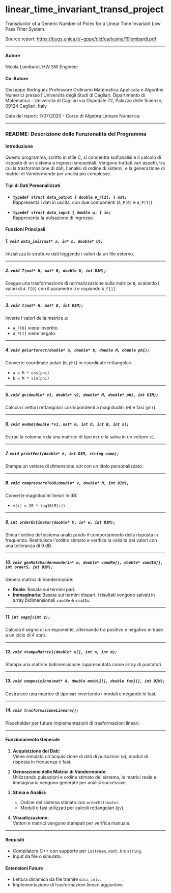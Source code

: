 # linear_time_invariant_transd_project
Transductor of a Generic Number of Poles for a Linear Time Invariant Low Pass Filter System.

Source report:
https://bugs.unica.it/~gppe/did/ca/tesine/19lombardi.pdf

------------------------------------------------------------
#### Autore
Nicola Lombardi, HW SW Engineer
#### Co-Autore
Giuseppe Rodriguez
Professore Ordinario Matematica Applicata e Algoritmi Numerici presso l'Università degli Studi di Cagliari.
Dipartimento di Matematica - Università di Cagliari
via Ospedale 72, Palazzo delle Scienze, 09124 Cagliari, Italy

Data del report: 7/07/2020 - Corso di Algebra Lineare Numerica

------------------------------------------------------------

### README: Descrizione delle Funzionalità del Programma

#### Introduzione

Questo programma, scritto in stile C, si concentra sull'analisi e il calcolo di risposte di un sistema a ingressi sinusoidali. Vengono trattati vari aspetti, tra cui la trasformazione di dati, l'analisi di ordine di sistemi, e la generazione di matrici di Vandermonde per analisi più complesse.

#### Tipi di Dati Personalizzati

- **`typedef struct data_output { double A_F[2]; } mat;`**  
  Rappresenta i dati in uscita, con due componenti (`A_F[0]` e `A_F[1]`).

- **`typedef struct data_input { double w; } in;`**  
  Rappresenta la pulsazione di ingresso.

#### Funzioni Principali

##### **1. `void data_iniz(mat* a, in* b, double* U);`**
Inizializza le strutture dati leggendo i valori da un file esterno.

---

##### **2. `void T(mat* H, mat* B, double U, int DIM);`**
Esegue una trasformazione di normalizzazione sulla matrice `B`, scalando i valori di `A_F[0]` con il parametro `U` e copiando `A_F[1]`.

---

##### **3. `void I(mat* H, mat* B, int DIM);`**
Inverte i valori della matrice `B`:
- `A_F[0]` viene invertito.
- `A_F[1]` viene negato.

---

##### **4. `void polartorect(double* a, double* b, double M, double phi);`**
Converte coordinate polari (`M`, `phi`) in coordinate rettangolari:
- `a = M * cos(phi)`
- `b = M * sin(phi)`

---

##### **5. `void gv(double* v1, double* v2, double* M, double* phi, int DIM);`**
Calcola i vettori rettangolari corrispondenti a magnitudini (`M`) e fasi (`phi`).

---

##### **6. `void evdmd(double *v1, mat* m, int D, int B, int n);`**
Estrae la colonna `n` da una matrice di tipo `mat` e la salva in un vettore `v1`.

---

##### **7. `void printVect(double* h, int DIM, string name);`**
Stampa un vettore di dimensione `DIM` con un titolo personalizzato.

---

##### **8. `void compressoreToDB(double* v, double* M, int DIM);`**
Converte magnitudini lineari in dB:
- `v[i] = 20 * log10(M[i])`

---

##### **9. `int orderEstimator(double* V, in* w, int DIM);`**
Stima l'ordine del sistema analizzando il comportamento della risposta in frequenza. Restituisce l'ordine stimato e verifica la validità dei valori con una tolleranza di 9 dB.

---

##### **10. `void genMatsVandermonde(in* w, double* vandRe[], double* vandIm[], int orderS, int DIM);`**
Genera matrici di Vandermonde:
- **Reale**: Basata sui termini pari.
- **Immaginaria**: Basata sui termini dispari.
I risultati vengono salvati in array bidimensionali `vandRe` e `vandIm`.

---

##### **11. `int segnj(int z);`**
Calcola il segno di un esponente, alternando tra positivo e negativo in base a un ciclo di 4 stati.

---

##### **12. `void stampaMatrici(double* v[], int n, int m);`**
Stampa una matrice bidimensionale rappresentata come array di puntatori.

---

##### **13. `void composizione(mat* A, double moduli[], double fasi[], int DIM);`**
Costruisce una matrice di tipo `mat` invertendo i moduli e negando le fasi.

---

##### **14. `void trasformazioneLineare();`**
Placeholder per future implementazioni di trasformazioni lineari.

---

#### Funzionamento Generale

1. **Acquisizione dei Dati:**  
   Viene simulata un'acquisizione di dati di pulsazioni (`w`), moduli di risposta in frequenza e fasi.
   
2. **Generazione delle Matrici di Vandermonde:**  
   Utilizzando pulsazioni e ordine stimato del sistema, le matrici reale e immaginaria vengono generate per analisi successive.

3. **Stima e Analisi:**  
   - Ordine del sistema stimato con `orderEstimator`.
   - Moduli e fasi utilizzati per calcoli rettangolari (`gv`).

4. **Visualizzazione:**  
   Vettori e matrici vengono stampati per verifica manuale.

---

#### Requisiti

- Compilatore C++ con supporto per `iostream`, `math.h` e `string`.
- Input da file o simulato.

#### Estensioni Future

- Lettura dinamica da file tramite `data_iniz`.
- Implementazione di trasformazioni lineari aggiuntive.

